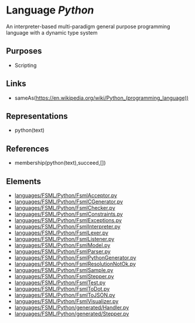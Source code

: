 # Language _Python_
An interpreter-based multi-paradigm general purpose programming language with a dynamic type system

## Purposes
* Scripting

## Links
* sameAs(https://en.wikipedia.org/wiki/Python_(programming_language))

## Representations
* python(text)

## References
* membership(python(text),succeed,[])

## Elements
* [languages/FSML/Python/FsmlAcceptor.py](../../languages/FSML/Python/FsmlAcceptor.py)
* [languages/FSML/Python/FsmlCGenerator.py](../../languages/FSML/Python/FsmlCGenerator.py)
* [languages/FSML/Python/FsmlChecker.py](../../languages/FSML/Python/FsmlChecker.py)
* [languages/FSML/Python/FsmlConstraints.py](../../languages/FSML/Python/FsmlConstraints.py)
* [languages/FSML/Python/FsmlExceptions.py](../../languages/FSML/Python/FsmlExceptions.py)
* [languages/FSML/Python/FsmlInterpreter.py](../../languages/FSML/Python/FsmlInterpreter.py)
* [languages/FSML/Python/FsmlLexer.py](../../languages/FSML/Python/FsmlLexer.py)
* [languages/FSML/Python/FsmlListener.py](../../languages/FSML/Python/FsmlListener.py)
* [languages/FSML/Python/FsmlModel.py](../../languages/FSML/Python/FsmlModel.py)
* [languages/FSML/Python/FsmlParser.py](../../languages/FSML/Python/FsmlParser.py)
* [languages/FSML/Python/FsmlPythonGenerator.py](../../languages/FSML/Python/FsmlPythonGenerator.py)
* [languages/FSML/Python/FsmlResolutionNotOk.py](../../languages/FSML/Python/FsmlResolutionNotOk.py)
* [languages/FSML/Python/FsmlSample.py](../../languages/FSML/Python/FsmlSample.py)
* [languages/FSML/Python/FsmlStepper.py](../../languages/FSML/Python/FsmlStepper.py)
* [languages/FSML/Python/FsmlTest.py](../../languages/FSML/Python/FsmlTest.py)
* [languages/FSML/Python/FsmlToDot.py](../../languages/FSML/Python/FsmlToDot.py)
* [languages/FSML/Python/FsmlToJSON.py](../../languages/FSML/Python/FsmlToJSON.py)
* [languages/FSML/Python/FsmlVisualizer.py](../../languages/FSML/Python/FsmlVisualizer.py)
* [languages/FSML/Python/generated/Handler.py](../../languages/FSML/Python/generated/Handler.py)
* [languages/FSML/Python/generated/Stepper.py](../../languages/FSML/Python/generated/Stepper.py)
